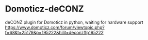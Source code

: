 # Domoticz-deCONZ
deCONZ plugin for Domoticz  in python, waiting for hardware support https://www.domoticz.com/forum/viewtopic.php?f=68&t=25179&p=195222&hilit=deconz#p195222
